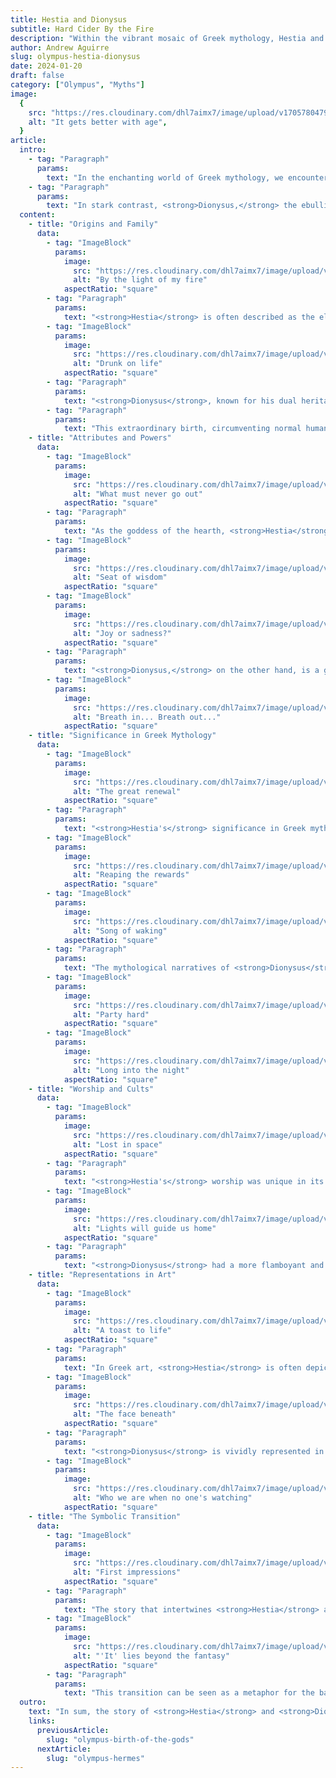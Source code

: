 ```yaml
---
title: Hestia and Dionysus
subtitle: Hard Cider By the Fire
description: "Within the vibrant mosaic of Greek mythology, Hestia and Dionysus stand out among the illustrious Olympian gods. These two deities, distinctly different in their realms and impact, are intriguingly connected by their roles in the Twelve Olympians. Through Hestia and Dionysus, the Greeks explored life's inherent dualities, equally valuing Hestia's serene hearth as they did Dionysus' wild, freeing essence in wine."
author: Andrew Aguirre
slug: olympus-hestia-dionysus
date: 2024-01-20
draft: false
category: ["Olympus", "Myths"]
image:
  {
    src: "https://res.cloudinary.com/dhl7aimx7/image/upload/v1705780479/001_qrrxkr.webp",
    alt: "It gets better with age",
  }
article:
  intro:
    - tag: "Paragraph"
      params:
        text: "In the enchanting world of Greek mythology, we encounter <strong>Hestia</strong> and <strong>Dionysus,</strong> two deities of remarkable importance, each embodying distinct but vital elements of both the human condition and divine essence. <strong>Hestia,</strong> the serene goddess of the hearth, symbolizes the warmth of home and the unifying bond of family, standing as a beacon of stability and domesticity."
    - tag: "Paragraph"
      params:
        text: "In stark contrast, <strong>Dionysus,</strong> the ebullient god of wine and revelry, represents the liberating aspects of joy, ecstasy, and transformation, capturing the spirit of celebration and change. These deities, though vastly different, offer a comprehensive view of the ancient Greek ethos, intertwining the sacred and the celebratory in the tapestry of myth."
  content:
    - title: "Origins and Family"
      data:
        - tag: "ImageBlock"
          params:
            image:
              src: "https://res.cloudinary.com/dhl7aimx7/image/upload/v1705780479/002_bdhto9.webp"
              alt: "By the light of my fire"
            aspectRatio: "square"
        - tag: "Paragraph"
          params:
            text: "<strong>Hestia</strong> is often described as the eldest daughter of the Titans Cronus and Rhea. According to myth, she was swallowed at birth by her father Cronus, who feared that he would be overthrown by one of his children, and later regurgitated after Zeus defeated Cronus. As the goddess of the hearth, Hestia's presence was integral to the daily life and inner workings of ancient Greek homes."
        - tag: "ImageBlock"
          params:
            image:
              src: "https://res.cloudinary.com/dhl7aimx7/image/upload/v1705780479/003_uhnlso.webp"
              alt: "Drunk on life"
            aspectRatio: "square"
        - tag: "Paragraph"
          params:
            text: "<strong>Dionysus</strong>, known for his dual heritage as the son of Zeus and the mortal princess Semele, has a dramatic origin story that intertwines with themes of jealousy and divine intervention. His mother, Semele, becomes a victim of Hera's wrath. Hera, Zeus' wife, tricks Semele into asking Zeus to reveal his true godly form, an act that mortals cannot survive. Upon Zeus' obliged revelation, Semele perishes, but Zeus saves the unborn Dionysus by sewing him into his thigh, from where Dionysus is later 'born'."
        - tag: "Paragraph"
          params:
            text: "This extraordinary birth, circumventing normal human childbirth, underscores Dionysus' connection with themes of rebirth and the cyclical nature of the vine, a core element of his domain. Dionysus embodies the paradox of joy and sorrow, creation and ruin, mirroring the dual aspects of wine and the complexities of the human condition. His narrative goes beyond mere mythological origins, serving as a profound allegory for the cycles of elation and despair inherent in life."
    - title: "Attributes and Powers"
      data:
        - tag: "ImageBlock"
          params:
            image:
              src: "https://res.cloudinary.com/dhl7aimx7/image/upload/v1705780479/004_ctta5p.webp"
              alt: "What must never go out"
            aspectRatio: "square"
        - tag: "Paragraph"
          params:
            text: "As the goddess of the hearth, <strong>Hestia</strong> represents the constant flame and is symbolic of the home and family unity. Her attributes include a gentle, non-confrontational nature, and she is often depicted as a veiled woman, serene and modest. Unlike many Olympians, Hestia doesn't have a series of myths centered around her adventures; instead, her power and respect are derived from her unwavering stability and presence in the gods' abode and mortal homes."
        - tag: "ImageBlock"
          params:
            image:
              src: "https://res.cloudinary.com/dhl7aimx7/image/upload/v1705780479/005_xspwkj.webp"
              alt: "Seat of wisdom"
            aspectRatio: "square"
        - tag: "ImageBlock"
          params:
            image:
              src: "https://res.cloudinary.com/dhl7aimx7/image/upload/v1705780479/006_c3zceu.webp"
              alt: "Joy or sadness?"
            aspectRatio: "square"
        - tag: "Paragraph"
          params:
            text: "<strong>Dionysus,</strong> on the other hand, is a god of many facets, symbolizing wine, fertility, theater, and religious ecstasy. His attributes include the thyrsus (a pinecone-tipped staff), grapevines, and a crown of ivy. Dionysus is often depicted as youthful and effeminate, reflecting his patronage of the vine and life's pleasures. His dual nature brings joy and divine ecstasy, but also chaos and destruction, mirroring the effects of wine."
        - tag: "ImageBlock"
          params:
            image:
              src: "https://res.cloudinary.com/dhl7aimx7/image/upload/v1705780480/007_rdwjlt.webp"
              alt: "Breath in... Breath out..."
            aspectRatio: "square"
    - title: "Significance in Greek Mythology"
      data:
        - tag: "ImageBlock"
          params:
            image:
              src: "https://res.cloudinary.com/dhl7aimx7/image/upload/v1705780480/008_bnnpoj.webp"
              alt: "The great renewal"
            aspectRatio: "square"
        - tag: "Paragraph"
          params:
            text: "<strong>Hestia's</strong> significance in Greek mythology is more subtle compared to her Olympian counterparts. She is not a part of dramatic myths or epic tales but is essential to the very fabric of daily Greek life and culture. Her vow of eternal chastity and her role as the keeper of the flame symbolized the stability and safety of the household. She was also honored in the public sphere, as her flame was kept burning in city halls and was never allowed to go out, symbolizing the city's welfare and unity."
        - tag: "ImageBlock"
          params:
            image:
              src: "https://res.cloudinary.com/dhl7aimx7/image/upload/v1705780480/009_wrwyj7.webp"
              alt: "Reaping the rewards"
            aspectRatio: "square"
        - tag: "ImageBlock"
          params:
            image:
              src: "https://res.cloudinary.com/dhl7aimx7/image/upload/v1705780480/010_vjzjh0.webp"
              alt: "Song of waking"
            aspectRatio: "square"
        - tag: "Paragraph"
          params:
            text: "The mythological narratives of <strong>Dionysus</strong> are replete with tales of joy, sorrow, and the complexities of human existence. As the only Olympian with a mortal parent, he faced rejection and underwent trials, reflecting the human experience. His followers, the Maenads, and their frenzied, ecstatic celebrations exemplify the liberating and overwhelming aspects of his worship. Dionysus' role in mythology goes beyond the god of wine; he represents the concept of resurrection and the cycle of life and death, a theme prevalent in many of his myths. Dionysus’ journey through the underworld and his ability to bring his mother, Semele, back to Mount Olympus also emphasize his connection to the afterlife and rebirth."
        - tag: "ImageBlock"
          params:
            image:
              src: "https://res.cloudinary.com/dhl7aimx7/image/upload/v1705780480/011_yur7sb.webp"
              alt: "Party hard"
            aspectRatio: "square"
        - tag: "ImageBlock"
          params:
            image:
              src: "https://res.cloudinary.com/dhl7aimx7/image/upload/v1705780480/012_ue0cfb.webp"
              alt: "Long into the night"
            aspectRatio: "square"
    - title: "Worship and Cults"
      data:
        - tag: "ImageBlock"
          params:
            image:
              src: "https://res.cloudinary.com/dhl7aimx7/image/upload/v1705780480/014_xe6zod.webp"
              alt: "Lost in space"
            aspectRatio: "square"
        - tag: "Paragraph"
          params:
            text: "<strong>Hestia's</strong> worship was unique in its simplicity and ubiquity. There were no grand temples dedicated to her; instead, her altar was the hearth found in every Greek home. Each meal began and ended with an offering to Hestia, ensuring her continual protection over the household. Public hearths in city-states, where the flame of Hestia burned perpetually, served as places of asylum and symbolized communal unity and hospitality."
        - tag: "ImageBlock"
          params:
            image:
              src: "https://res.cloudinary.com/dhl7aimx7/image/upload/v1705780480/013_kh85nb.webp"
              alt: "Lights will guide us home"
            aspectRatio: "square"
        - tag: "Paragraph"
          params:
            text: "<strong>Dionysus</strong> had a more flamboyant and widespread cult following, known for its ecstatic rituals and theatrical performances. The Dionysian Mysteries, a set of secret rites, celebrated his death and rebirth, symbolizing the soul's liberation from the mundane. These rituals were characterized by frenzied dances, consumption of wine, and the use of masks and music. Dionysus was also a patron of the theater, and his festivals, particularly the Dionysia, were occasions for dramatic competitions, blending religious devotion with the arts."
    - title: "Representations in Art"
      data:
        - tag: "ImageBlock"
          params:
            image:
              src: "https://res.cloudinary.com/dhl7aimx7/image/upload/v1705780481/015_uwfw1g.webp"
              alt: "A toast to life"
            aspectRatio: "square"
        - tag: "Paragraph"
          params:
            text: "In Greek art, <strong>Hestia</strong> is often depicted as a modestly veiled woman, sometimes holding a flowered branch, emphasizing her role as the gentle guardian of the domestic sphere. Her representations are less common compared to other Olympians, reflecting her passive, non-confrontational nature. However, in literature, she is often mentioned with respect and reverence, underscoring her importance in Greek culture."
        - tag: "ImageBlock"
          params:
            image:
              src: "https://res.cloudinary.com/dhl7aimx7/image/upload/v1705780481/016_gqmzgg.webp"
              alt: "The face beneath"
            aspectRatio: "square"
        - tag: "Paragraph"
          params:
            text: "<strong>Dionysus</strong> is vividly represented in various forms of Greek art. He is often portrayed as a youthful, bearded god in archaic art, and later as effeminate and youthful, reflecting his association with vitality and the vine. Artistic depictions frequently include his entourage of Satyrs and Maenads, showcasing scenes of revelry and ecstasy. His image evolved over time, mirroring his complex and multifaceted nature."
        - tag: "ImageBlock"
          params:
            image:
              src: "https://res.cloudinary.com/dhl7aimx7/image/upload/v1705780481/017_sshyns.webp"
              alt: "Who we are when no one's watching"
            aspectRatio: "square"
    - title: "The Symbolic Transition"
      data:
        - tag: "ImageBlock"
          params:
            image:
              src: "https://res.cloudinary.com/dhl7aimx7/image/upload/v1705780481/018_vowdrz.webp"
              alt: "First impressions"
            aspectRatio: "square"
        - tag: "Paragraph"
          params:
            text: "The story that intertwines <strong>Hestia</strong> and <strong>Dionysus</strong> is not of direct interaction but of transition. In some accounts of Greek mythology, Hestia, the goddess of the static, eternal flame of the hearth and home, voluntarily relinquished her seat among the Twelve Olympians to Dionysus, the god of dynamic, transformative ecstasy. This act was not one of defeat or weakness but of generosity and understanding of the evolving nature of divine and human realms."
        - tag: "ImageBlock"
          params:
            image:
              src: "https://res.cloudinary.com/dhl7aimx7/image/upload/v1705780482/019_s08r8v.webp"
              alt: "'It' lies beyond the fantasy"
            aspectRatio: "square"
        - tag: "Paragraph"
          params:
            text: "This transition can be seen as a metaphor for the balance between stability and change, between the eternal peace of the hearth and the transformative ecstasy of wine and festivity. Hestia’s quiet, nurturing presence gave way to Dionysus' vibrant and dynamic energy, reflecting the Greek appreciation for both the sanctity of the home and the importance of celebration, emotion, and the arts."
  outro:
    text: "In sum, the story of <strong>Hestia</strong> and <strong>Dionysus</strong> is a narrative of contrast and complementarity, symbolizing the ever-shifting balance between different but equally vital aspects of life. Hestia's calm and stable hearth and Dionysus' wild and ecstatic vine offer a holistic view of the Greek understanding of the world, encapsulating the idea that harmony is found in acknowledging and respecting both the serene and the tumultuous facets of existence. Their stories, individually rich and collectively profound, encapsulate key aspects of human experience – the need for both the security of the familiar and the thrill of the unknown."
    links:
      previousArticle:
        slug: "olympus-birth-of-the-gods"
      nextArticle:
        slug: "olympus-hermes"
---
```

